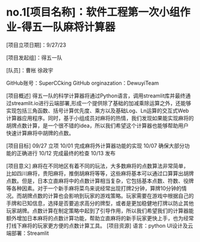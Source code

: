 # no.1[项目名称]：软件工程第一次小组作业-得五一队麻将计算器

[项目立项日期]：9/27/23

[项目发起组]：得五一队

[队员]：曹枨 徐政宇

GitHub账号：SuperCCking
GitHub orginazation：DewuyiTeam

[项目概述]
得五一队的科学计算器将通过Python语言，调用streamlit库并最终通过streamlit.io进行云端部署,形成一个提供除了基础的加减乘除运算之外，还能够实现包括三角函数、括号计算优先度、乘方以及基础Log、Ln运算的交互式Web计算器应用程序。同时，基于小组成员对麻将的热情，我们发现如果能实现麻将的胡牌点数计算，是一个很不错的idea，所以我们希望这个计算器也能够帮助用户快速计算麻将中胡牌的点数。

[项目目标]
09/27 立项
10/01 完成麻将外计算器功能的实现
10/07 确保大部分功能的正确进行
10/12 完成最终的检查
10/13 发布

[项目意义]
麻将在不同地区有着不同的玩法，大多数麻将的点数算法非常简单，比如四川麻将，贵阳麻将，推倒胡麻将等等，这些麻将基本可以通过口算算出胡牌点数。但是，日本立直麻将中的点数计算相当复杂，它包括基本点数、符数、役牌等各种因素。对于一个新手麻将菜鸟来说经常出现打牌2分钟，算牌10分钟的情况。而胡牌点数的计算也会影响到玩家的游戏策略。玩家需要在游戏中根据自己的手牌和已知信息，选择是否要追求高分的牌型，或者是更加稳健地打牌以防止其他玩家胡牌。点数计算在制定策略中起到了引导作用，所以我们希望我们的计算器能额外增加日本麻将的点数计算功能，帮助立直麻将的新手玩家更快上手，也为经常打线下麻将的玩家更方便的点数计算工具。
[项目资源]
语言：python
UI设计及云端部署：Streamlit
